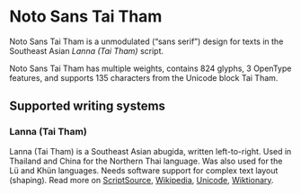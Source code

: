 
# Noto Sans Tai Tham

Noto Sans Tai Tham is a unmodulated (“sans serif”) design for texts in the Southeast Asian _Lanna (Tai Tham)_ script. 

Noto Sans Tai Tham has multiple weights, contains 824 glyphs, 3 OpenType features, and supports 135 characters from the Unicode block Tai Tham.


## Supported writing systems


### Lanna (Tai Tham)

Lanna (Tai Tham) is a Southeast Asian abugida, written left-to-right. Used in Thailand and China for the Northern Thai language. Was also used for the Lü and Khün languages. Needs software support for complex text layout (shaping). Read more on [ScriptSource](https://scriptsource.org/scr/Lana), [Wikipedia](https://en.wikipedia.org/wiki/ISO_15924:Lana), [Unicode](https://www.unicode.org/versions/Unicode13.0.0/ch16.pdf#G53337), [Wiktionary](https://en.wiktionary.org/wiki/Category:Tai_Tham_script).

